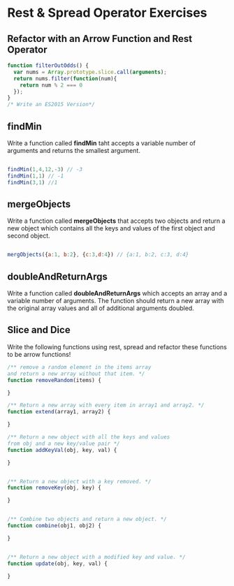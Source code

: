 # Rest & Spread Operator Exercises

## Refactor with an Arrow Function and Rest Operator

``` js 
function filterOutOdds() { 
  var nums = Array.prototype.slice.call(arguments);
  return nums.filter(function(num){
    return num % 2 === 0
  });
}
/* Write an ES2015 Version*/

```

## findMin

Write a function called **findMin** taht accepts a variable number of arguments and returns the smallest argument. 

``` js

findMin(1,4,12,-3) // -3
findMin(1,1) // -1
findMin(3,1) //1
```

## mergeObjects

Write a function called **mergeObjects** that accepts two objects and return a new object which contains all the keys and values of the first object and second object. 

``` js

mergObjects({a:1, b:2}, {c:3,d:4}) // {a:1, b:2, c:3, d:4}
```

## doubleAndReturnArgs

Write a function called **doubleAndReturnArgs** which accepts an array and a variable number of arguments. The function should return a new array with the original array values and all of additional arguments doubled.

## Slice and Dice

Write the following functions using rest, spread and refactor these functions to be arrow functions!

``` js
/** remove a random element in the items array
and return a new array without that item. */
function removeRandom(items) {

}

/** Return a new array with every item in array1 and array2. */
function extend(array1, array2) {

}

/** Return a new object with all the keys and values
from obj and a new key/value pair */
function addKeyVal(obj, key, val) {

}


/** Return a new object with a key removed. */
function removeKey(obj, key) {

}


/** Combine two objects and return a new object. */
function combine(obj1, obj2) {

}


/** Return a new object with a modified key and value. */
function update(obj, key, val) {

}
```